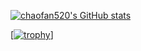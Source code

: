 <a href="https://github.com/chaofan520">

![chaofan520's GitHub stats](https://github-readme-stats.vercel.app/api?username=chaofan520&show_icons=true&theme=gruvbox)

[![trophy](https://github-profile-trophy.vercel.app/?username=chaofan520)]
